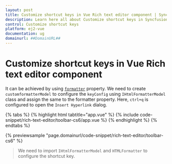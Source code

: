 ```yaml
---
layout: post
title: Customize shortcut keys in Vue Rich text editor component | Syncfusion
description: Learn here all about Customize shortcut keys in Syncfusion Vue Rich text editor component of Syncfusion Essential JS 2 and more.
control: Customize shortcut keys 
platform: ej2-vue
documentation: ug
domainurl: ##DomainURL##
---
```


# Customize shortcut keys in Vue Rich text editor component

It can be achieved by using [`formatter`](https://ej2.syncfusion.com/vue/documentation/api/rich-text-editor/#formatter) property. We need to create `customformatterModel` to configure the `keyConfig` using `IHtmlFormatterModel` class and assign the same to the formatter property. Here, `ctrl+q` is configured to open the `Insert Hyperlink` dialog.

{% tabs %}
{% highlight html tabtitle="app.vue" %}
{% include code-snippet/rich-text-editor/toolbar-cs6/app.vue %}
{% endhighlight %}
{% endtabs %}
        
{% previewsample "page.domainurl/code-snippet/rich-text-editor/toolbar-cs6" %}

> We need to import `IHtmlFormatterModel` and `HTMLFormatter` to configure the shortcut key.

